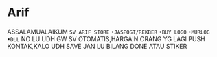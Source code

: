 # Arif
ASSALAMUALAIKUM    ```SV ARIF STORE``` ```•JASPOST/REKBER``` ```•BUY LOGO``` ```•MURLOG``` ```•DLL``` NO LU UDH GW SV OTOMATIS,HARGAIN ORANG YG LAGI PUSH KONTAK,KALO UDH SAVE JAN LU BILANG DONE ATAU STIKER

